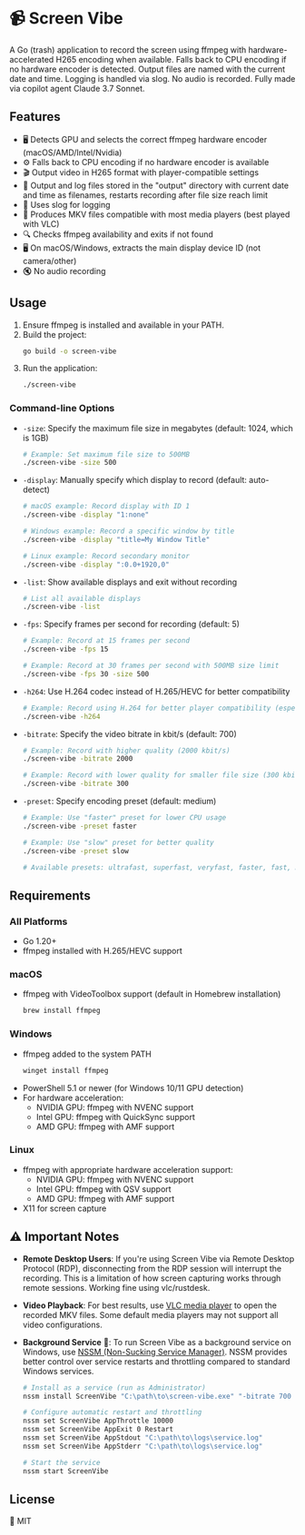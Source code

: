 # 📹 Screen Vibe

A Go (trash) application to record the screen using ffmpeg with hardware-accelerated H265 encoding when available. Falls back to CPU encoding if no hardware encoder is detected. Output files are named with the current date and time. Logging is handled via slog. No audio is recorded. Fully made via copilot agent Claude 3.7 Sonnet.

## Features
- 🖥️ Detects GPU and selects the correct ffmpeg hardware encoder (macOS/AMD/Intel/Nvidia)
- ⚙️ Falls back to CPU encoding if no hardware encoder is available
- 🎬 Output video in H265 format with player-compatible settings
- 📁 Output and log files stored in the "output" directory with current date and time as filenames, restarts recording after file size reach limit
- 📄 Uses slog for logging
- 📼 Produces MKV files compatible with most media players (best played with VLC)
- 🔍 Checks ffmpeg availability and exits if not found
- 🖥️ On macOS/Windows, extracts the main display device ID (not camera/other)
- 🔇 No audio recording

## Usage
1. Ensure ffmpeg is installed and available in your PATH.
2. Build the project:
   ```sh
   go build -o screen-vibe
   ```
3. Run the application:
   ```sh
   ./screen-vibe
   ```

### Command-line Options
- `-size`: Specify the maximum file size in megabytes (default: 1024, which is 1GB)
   ```sh
   # Example: Set maximum file size to 500MB
   ./screen-vibe -size 500
   ```
   
- `-display`: Manually specify which display to record (default: auto-detect)
   ```sh
   # macOS example: Record display with ID 1
   ./screen-vibe -display "1:none"
   
   # Windows example: Record a specific window by title
   ./screen-vibe -display "title=My Window Title"
   
   # Linux example: Record secondary monitor
   ./screen-vibe -display ":0.0+1920,0"
   ```
   
- `-list`: Show available displays and exit without recording
   ```sh
   # List all available displays
   ./screen-vibe -list
   ```
   
- `-fps`: Specify frames per second for recording (default: 5)
   ```sh
   # Example: Record at 15 frames per second
   ./screen-vibe -fps 15
   
   # Example: Record at 30 frames per second with 500MB size limit
   ./screen-vibe -fps 30 -size 500
   ```

- `-h264`: Use H.264 codec instead of H.265/HEVC for better compatibility
   ```sh
   # Example: Record using H.264 for better player compatibility (especially on Windows)
   ./screen-vibe -h264
   ```
   
- `-bitrate`: Specify the video bitrate in kbit/s (default: 700)
   ```sh
   # Example: Record with higher quality (2000 kbit/s)
   ./screen-vibe -bitrate 2000
   
   # Example: Record with lower quality for smaller file size (300 kbit/s)
   ./screen-vibe -bitrate 300
   ```

- `-preset`: Specify encoding preset (default: medium)
   ```sh
   # Example: Use "faster" preset for lower CPU usage
   ./screen-vibe -preset faster
   
   # Example: Use "slow" preset for better quality
   ./screen-vibe -preset slow
   
   # Available presets: ultrafast, superfast, veryfast, faster, fast, medium, slow, slower
   ```

## Requirements

### All Platforms
- Go 1.20+
- ffmpeg installed with H.265/HEVC support

### macOS
- ffmpeg with VideoToolbox support (default in Homebrew installation)
  ```sh
  brew install ffmpeg
  ```

### Windows
- ffmpeg added to the system PATH
  ```sh
  winget install ffmpeg
  ```
- PowerShell 5.1 or newer (for Windows 10/11 GPU detection)
- For hardware acceleration:
  - NVIDIA GPU: ffmpeg with NVENC support
  - Intel GPU: ffmpeg with QuickSync support
  - AMD GPU: ffmpeg with AMF support

### Linux
- ffmpeg with appropriate hardware acceleration support:
  - NVIDIA GPU: ffmpeg with NVENC support
  - Intel GPU: ffmpeg with QSV support
  - AMD GPU: ffmpeg with AMF support
- X11 for screen capture

## ⚠️ Important Notes

- **Remote Desktop Users**: If you're using Screen Vibe via Remote Desktop Protocol (RDP), disconnecting from the RDP session will interrupt the recording. This is a limitation of how screen capturing works through remote sessions. Working fine using vlc/rustdesk.

- **Video Playback**: For best results, use [VLC media player](https://www.videolan.org/vlc/) to open the recorded MKV files. Some default media players may not support all video configurations.

- **Background Service** 🔄: To run Screen Vibe as a background service on Windows, use [NSSM (Non-Sucking Service Manager)](https://nssm.cc/). NSSM provides better control over service restarts and throttling compared to standard Windows services.

  ```sh
  # Install as a service (run as Administrator)
  nssm install ScreenVibe "C:\path\to\screen-vibe.exe" "-bitrate 700 -fps 5"
  
  # Configure automatic restart and throttling
  nssm set ScreenVibe AppThrottle 10000
  nssm set ScreenVibe AppExit 0 Restart
  nssm set ScreenVibe AppStdout "C:\path\to\logs\service.log"
  nssm set ScreenVibe AppStderr "C:\path\to\logs\service.log"
  
  # Start the service
  nssm start ScreenVibe
  ```

## License
📄 MIT
